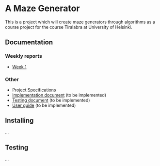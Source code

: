 # A Maze Generator

This is a project which will create maze generators through algorithms as a course project for the course Tiralabra at University of Helsinki.


## Documentation

### Weekly reports

 - [Week 1](./documentation/week_1_report.md)

### Other

 - [Project Specifications](./documentation/project_specifications.md)
 - [Implementation document](./documentation/implentation_document.md) (to be implemented)
 - [Testing document](./documentation/testing_document.md) (to be implemented)
 - [User guide](./documentation/user_guide.md) (to be implemented)

## Installing

...

## Testing

...


